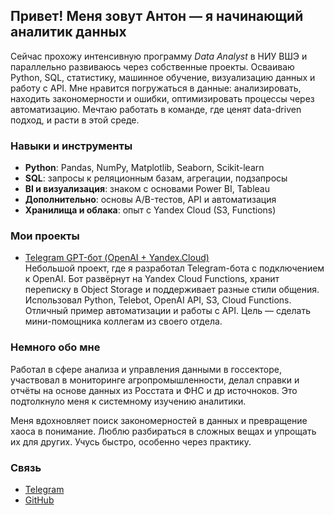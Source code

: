 ## Привет! Меня зовут Антон — я начинающий аналитик данных

Сейчас прохожу интенсивную программу *Data Analyst* в НИУ ВШЭ и параллельно развиваюсь через собственные проекты. Осваиваю Python, SQL, статистику, машинное обучение, визуализацию данных и работу с API. Мне нравится погружаться в данные: анализировать, находить закономерности и ошибки, оптимизировать процессы через автоматизацию. Мечтаю работать в команде, где ценят data-driven подход, и расти в этой среде.

###  Навыки и инструменты

- **Python**: Pandas, NumPy, Matplotlib, Seaborn, Scikit-learn  
- **SQL**: запросы к реляционным базам, агрегации, подзапросы  
- **BI и визуализация**: знаком с основами Power BI, Tableau  
- **Дополнительно**: основы A/B-тестов, API и автоматизация  
- **Хранилища и облака**: опыт с Yandex Cloud (S3, Functions)

###  Мои проекты

- [Telegram GPT-бот (OpenAI + Yandex.Cloud)](https://github.com/antgursky/telegram_bot_api_gpt)  
  Небольшой проект, где я разработал Telegram-бота с подключением к OpenAI. Бот развёрнут на Yandex Cloud Functions, хранит переписку в Object Storage и поддерживает разные стили общения. Использовал Python, Telebot, OpenAI API, S3, Cloud Functions. Отличный пример автоматизации и работы с API. Цель — сделать мини-помощника коллегам из своего отдела.



###  Немного обо мне

Работал в сфере анализа и управления данными в госсекторе, участвовал в мониторинге агропромышленности, делал справки и отчёты на основе данных из Росстата и ФНС и др источноков. Это подтолкнуло меня к системному изучению аналитики.

Меня вдохновляет поиск закономерностей в данных и превращение хаоса в понимание. Люблю разбираться в сложных вещах и упрощать их для других. Учусь быстро, особенно через практику.

###  Связь

- [Telegram](https://t.me/anton_gurskiy)  
- [GitHub](https://github.com/antgursky)  




